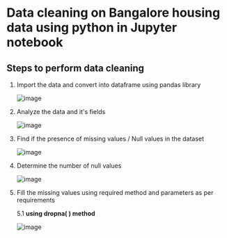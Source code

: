 # Data cleaning on Bangalore housing data using python in Jupyter notebook 

## Steps to perform data cleaning

1. Import the data and convert into dataframe using pandas library

   ![image](https://github.com/deva-246/DataCleaning-Using-python-on-BangaloreHousingData/assets/75877347/9e690fac-02fd-4803-bea4-e3898a4a24d5)

2. Analyze the data and it's fields

   ![image](https://github.com/deva-246/DataCleaning-Using-python-on-BangaloreHousingData/assets/75877347/9a8860b6-347b-4a5f-9f93-5b99ce509a73)

3. Find if the presence of missing values / Null values in the dataset

   ![image](https://github.com/deva-246/DataCleaning-Using-python-on-BangaloreHousingData/assets/75877347/bcb61f25-dad6-48f5-ad8e-292940ac508f)


4. Determine the number of null values

   ![image](https://github.com/deva-246/DataCleaning-Using-python-on-BangaloreHousingData/assets/75877347/64866358-9678-43cf-8582-b96a9016817c)


5. Fill the missing values using required method and parameters as per requirements

   5.1 **using dropna( ) method**

   ![image](https://github.com/deva-246/DataCleaning-Using-python-on-BangaloreHousingData/assets/75877347/282603dd-e46e-4fc5-a3f3-64d5b2233860)



 

